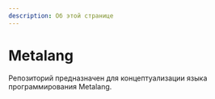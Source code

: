 ```yaml
---
description: Об этой странице
---
```


# Metalang

Репозиторий предназначен для концептуализации языка программирования Metalang.
